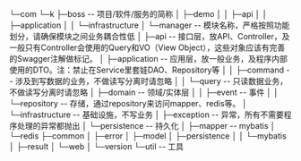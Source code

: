 └─com
    └─k
        ├─boss -- 项目/软件/服务的简称
        │  ├─demo
        │  │  ├─api
        │  │  ├─application
        │  │  └─infrastructure
        │  └─manager -- 模块名称，严格按照功能划分，请确保模块之间业务耦合性低
        │      ├─api -- 接口层，放API、Controller，及一般只有Controller会使用的Query和VO（View Object），这些对象应该有完善的Swagger注解做标记。
        │      ├─application -- 应用层，放一般业务，及程序内部使用的DTO。注：禁止在Service里套娃DAO、Repository等
        │      │  ├─command -- 涉及到写数据的业务，不做读写分离时请忽略
        │      │  └─query -- 只读数据业务，不做读写分离时请忽略
        │      ├─domain -- 领域/实体层
        │      │  ├─event -- 事件
        │      │  └─repository -- 存储，通过repository来访问mapper、redis等。
        │      └─infrastructure -- 基础设施，不写业务
        │          ├─exception -- 异常，所有不需要程序处理的异常都抛出
        │          └─persistence -- 持久化
        │              ├─mapper -- mybatis
        │              └─redis
        ├─common
        │  ├─error
        │  ├─model
        │  ├─persistence
        │  │  └─mybatis
        │  ├─result
        │  └─web
        │      └─version
        └─util -- 工具
